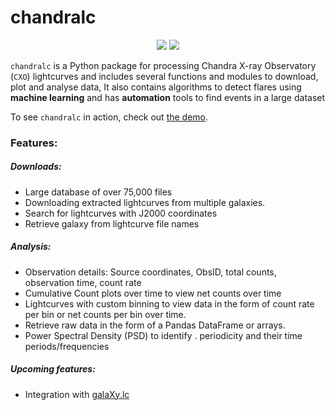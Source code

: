 # chandralc
<p align="center">
 <a href="LICENSE.txt"><img src = "https://img.shields.io/github/license/sammarth-k/chandralc?logo=MIT"></a> <a herf="https://python.org" target="_blank"><img src="https://img.shields.io/badge/Made%20with-Python-306998.svg"></a>
 
</p>

```chandralc``` is a Python package for processing Chandra X-ray Observatory (```CXO```) lightcurves and includes several functions and modules to download, plot and analyse data, It also contains algorithms to detect flares using **machine learning** and has **automation** tools to find events in a large dataset

To see ```chandralc``` in action, check out <a href="https://github.com/sammarth-k/chandralc/blob/main/demo.ipynb">the demo</a>.

### Features:

##### Downloads:

- Large database of over 75,000 files
- Downloading extracted lightcurves from multiple galaxies.
- Search for lightcurves with J2000 coordinates
- Retrieve galaxy from lightcurve file names

##### Analysis:

- Observation details: Source coordinates, ObsID, total counts, observation time, count rate
- Cumulative Count plots over time to view net counts over time
- Lightcurves with custom binning to view data in the form of count rate per bin or net counts per bin over time.
- Retrieve raw data in the form of a Pandas DataFrame or arrays.
- Power Spectral Density (PSD) to identify . periodicity and their time periods/frequencies

##### Upcoming features:

- Integration with <a href="https://github.com/sammarth-k/galaXy.lc"> galaXy.lc</a>
